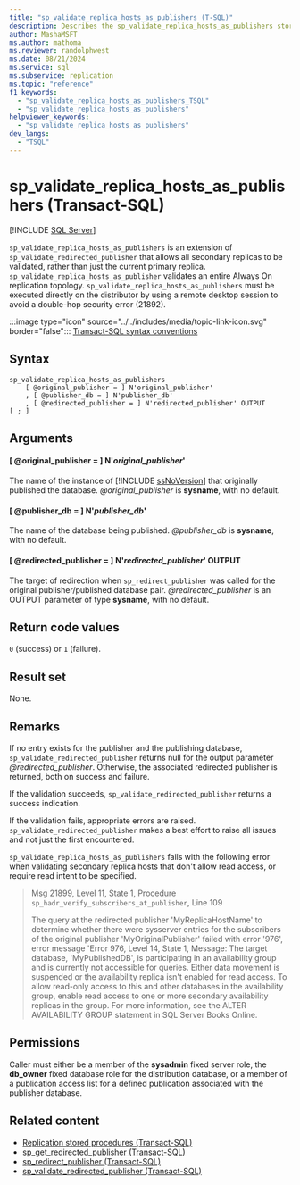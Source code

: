 ```yaml
---
title: "sp_validate_replica_hosts_as_publishers (T-SQL)"
description: Describes the sp_validate_replica_hosts_as_publishers stored procedure that allows all secondary replicas to be validated.
author: MashaMSFT
ms.author: mathoma
ms.reviewer: randolphwest
ms.date: 08/21/2024
ms.service: sql
ms.subservice: replication
ms.topic: "reference"
f1_keywords:
  - "sp_validate_replica_hosts_as_publishers_TSQL"
  - "sp_validate_replica_hosts_as_publishers"
helpviewer_keywords:
  - "sp_validate_replica_hosts_as_publishers"
dev_langs:
  - "TSQL"
---
```

# sp_validate_replica_hosts_as_publishers (Transact-SQL)

[!INCLUDE [SQL Server](../../includes/applies-to-version/sqlserver.md)]

`sp_validate_replica_hosts_as_publishers` is an extension of `sp_validate_redirected_publisher` that allows all secondary replicas to be validated, rather than just the current primary replica. `sp_validate_replica_hosts_as_publisher` validates an entire Always On replication topology. `sp_validate_replica_hosts_as_publishers` must be executed directly on the distributor by using a remote desktop session to avoid a double-hop security error (21892).

:::image type="icon" source="../../includes/media/topic-link-icon.svg" border="false"::: [Transact-SQL syntax conventions](../../t-sql/language-elements/transact-sql-syntax-conventions-transact-sql.md)

## Syntax

```syntaxsql
sp_validate_replica_hosts_as_publishers
    [ @original_publisher = ] N'original_publisher'
    , [ @publisher_db = ] N'publisher_db'
    , [ @redirected_publisher = ] N'redirected_publisher' OUTPUT
[ ; ]
```

## Arguments

#### [ @original_publisher = ] N'*original_publisher*'

The name of the instance of [!INCLUDE [ssNoVersion](../../includes/ssnoversion-md.md)] that originally published the database. *@original_publisher* is **sysname**, with no default.

#### [ @publisher_db = ] N'*publisher_db*'

The name of the database being published. *@publisher_db* is **sysname**, with no default.

#### [ @redirected_publisher = ] N'*redirected_publisher*' OUTPUT

The target of redirection when `sp_redirect_publisher` was called for the original publisher/published database pair. *@redirected_publisher* is an OUTPUT parameter of type **sysname**, with no default.

## Return code values

`0` (success) or `1` (failure).

## Result set

None.

## Remarks

If no entry exists for the publisher and the publishing database, `sp_validate_redirected_publisher` returns null for the output parameter *@redirected_publisher*. Otherwise, the associated redirected publisher is returned, both on success and failure.

If the validation succeeds, `sp_validate_redirected_publisher` returns a success indication.

If the validation fails, appropriate errors are raised. `sp_validate_redirected_publisher` makes a best effort to raise all issues and not just the first encountered.

`sp_validate_replica_hosts_as_publishers` fails with the following error when validating secondary replica hosts that don't allow read access, or require read intent to be specified.

> Msg 21899, Level 11, State 1, Procedure `sp_hadr_verify_subscribers_at_publisher`, Line 109
>  
> The query at the redirected publisher 'MyReplicaHostName' to determine whether there were sysserver entries for the subscribers of the original publisher 'MyOriginalPublisher' failed with error '976', error message 'Error 976, Level 14, State 1, Message: The target database, 'MyPublishedDB', is participating in an availability group and is currently not accessible for queries. Either data movement is suspended or the availability replica isn't enabled for read access. To allow read-only access to this and other databases in the availability group, enable read access to one or more secondary availability replicas in the group. For more information, see the ALTER AVAILABILITY GROUP statement in SQL Server Books Online.

## Permissions

Caller must either be a member of the **sysadmin** fixed server role, the **db_owner** fixed database role for the distribution database, or a member of a publication access list for a defined publication associated with the publisher database.

## Related content

- [Replication stored procedures (Transact-SQL)](replication-stored-procedures-transact-sql.md)
- [sp_get_redirected_publisher (Transact-SQL)](sp-get-redirected-publisher-transact-sql.md)
- [sp_redirect_publisher (Transact-SQL)](sp-redirect-publisher-transact-sql.md)
- [sp_validate_redirected_publisher (Transact-SQL)](sp-validate-redirected-publisher-transact-sql.md)
